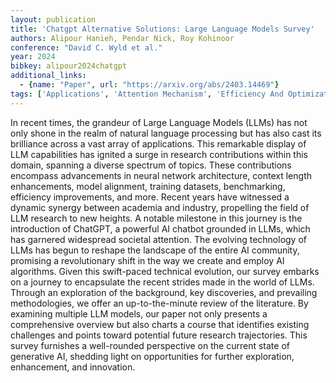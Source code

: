 ```yaml
---
layout: publication
title: 'Chatgpt Alternative Solutions: Large Language Models Survey'
authors: Alipour Hanieh, Pendar Nick, Roy Kohinoor
conference: "David C. Wyld et al."
year: 2024
bibkey: alipour2024chatgpt
additional_links:
  - {name: "Paper", url: "https://arxiv.org/abs/2403.14469"}
tags: ['Applications', 'Attention Mechanism', 'Efficiency And Optimization', 'Fine Tuning', 'GPT', 'Model Architecture', 'Reinforcement Learning', 'Survey Paper', 'Training Techniques']
---
```

In recent times, the grandeur of Large Language Models (LLMs) has not only
shone in the realm of natural language processing but has also cast its
brilliance across a vast array of applications. This remarkable display of LLM
capabilities has ignited a surge in research contributions within this domain,
spanning a diverse spectrum of topics. These contributions encompass
advancements in neural network architecture, context length enhancements, model
alignment, training datasets, benchmarking, efficiency improvements, and more.
Recent years have witnessed a dynamic synergy between academia and industry,
propelling the field of LLM research to new heights. A notable milestone in
this journey is the introduction of ChatGPT, a powerful AI chatbot grounded in
LLMs, which has garnered widespread societal attention. The evolving technology
of LLMs has begun to reshape the landscape of the entire AI community,
promising a revolutionary shift in the way we create and employ AI algorithms.
Given this swift-paced technical evolution, our survey embarks on a journey to
encapsulate the recent strides made in the world of LLMs. Through an
exploration of the background, key discoveries, and prevailing methodologies,
we offer an up-to-the-minute review of the literature. By examining multiple
LLM models, our paper not only presents a comprehensive overview but also
charts a course that identifies existing challenges and points toward potential
future research trajectories. This survey furnishes a well-rounded perspective
on the current state of generative AI, shedding light on opportunities for
further exploration, enhancement, and innovation.
